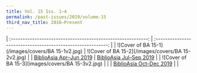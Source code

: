 ```yaml
---
title: Vol. 15 Iss. 1–4
permalink: /past-issues/2019/volume-15
third_nav_title: 2016–Present
---
```

| :----------------------------------------------------------: | :----------------------------------------------------------: |
|      ![Cover of BA 15-1](/images/covers/BA 15-1v2.jpg)       |      ![Cover of BA 15-2](/images/covers/BA 15-2v2.jpg)       |
| [BiblioAsia Apr–Jun 2019](http://www.nlb.gov.sg/biblioasia/vol-15-issue-1/) | [BiblioAsia Jul–Sep 2019](http://www.nlb.gov.sg/biblioasia/home-page/) |
|       ![Cover of BA 15-3](images/covers/BA 15-3v2.jpg)       |                                                              |
| [BiblioAsia Oct–Dec 2019](http://www.nlb.gov.sg/biblioasia/vol-15-issue-3/) |                                                              |




                            
